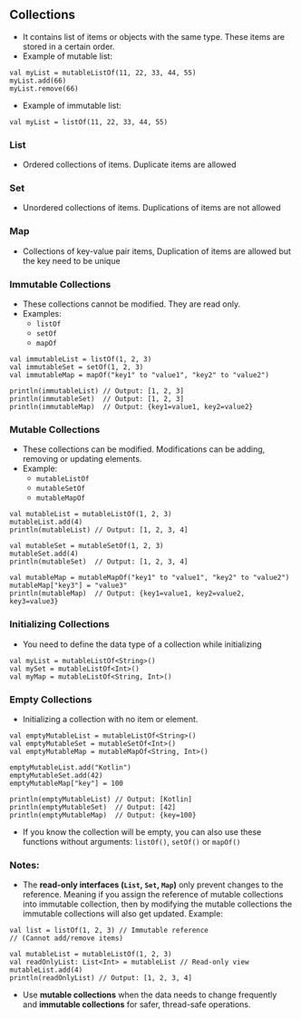 ## Collections
- It contains list of items or objects with the same type. These items are stored in a certain order.
- Example of mutable list:
```
val myList = mutableListOf(11, 22, 33, 44, 55)
myList.add(66)
myList.remove(66)
```
- Example of immutable list:
```
val myList = listOf(11, 22, 33, 44, 55)
```

### List
- Ordered collections of items. Duplicate items are allowed
### Set 
- Unordered collections of items. Duplications of items are not allowed
### Map
- Collections of key-value pair items, Duplication of items are allowed but the key need to be unique

### Immutable Collections
- These collections cannot be modified. They are read only.
- Examples:
	- `listOf`
	- `setOf`
	- `mapOf`
```
val immutableList = listOf(1, 2, 3)
val immutableSet = setOf(1, 2, 3)
val immutableMap = mapOf("key1" to "value1", "key2" to "value2")

println(immutableList) // Output: [1, 2, 3]
println(immutableSet)  // Output: [1, 2, 3]
println(immutableMap)  // Output: {key1=value1, key2=value2}
```

### Mutable Collections
- These collections can be modified. Modifications can be adding, removing or updating elements.
- Example:
	- `mutableListOf`
	- `mutableSetOf`
	- `mutableMapOf`
```
val mutableList = mutableListOf(1, 2, 3)
mutableList.add(4)
println(mutableList) // Output: [1, 2, 3, 4]

val mutableSet = mutableSetOf(1, 2, 3)
mutableSet.add(4)
println(mutableSet)  // Output: [1, 2, 3, 4]

val mutableMap = mutableMapOf("key1" to "value1", "key2" to "value2")
mutableMap["key3"] = "value3"
println(mutableMap)  // Output: {key1=value1, key2=value2, key3=value3}
```

### Initializing Collections
- You need to define the data type of a collection while initializing
```
val myList = mutableListOf<String>()
val mySet = mutableListOf<Int>()
val myMap = mutableListOf<String, Int>()
```

### Empty Collections
- Initializing a collection with no item or element.
```
val emptyMutableList = mutableListOf<String>()
val emptyMutableSet = mutableSetOf<Int>()
val emptyMutableMap = mutableMapOf<String, Int>()

emptyMutableList.add("Kotlin")
emptyMutableSet.add(42)
emptyMutableMap["key"] = 100

println(emptyMutableList) // Output: [Kotlin]
println(emptyMutableSet)  // Output: [42]
println(emptyMutableMap)  // Output: {key=100}
```
- If you know the collection will be empty, you can also use these functions without arguments: `listOf()`, `setOf()` or `mapOf()` 

### Notes:
- The **read-only interfaces (`List`, `Set`, `Map`)** only prevent changes to the reference. Meaning if you assign the reference of mutable collections into immutable collection, then by modifying the mutable collections the immutable collections will also get updated.
Example: 
```
val list = listOf(1, 2, 3) // Immutable reference
// (Cannot add/remove items)

val mutableList = mutableListOf(1, 2, 3)
val readOnlyList: List<Int> = mutableList // Read-only view
mutableList.add(4)
println(readOnlyList) // Output: [1, 2, 3, 4]
```

- Use **mutable collections** when the data needs to change frequently and **immutable collections** for safer, thread-safe operations.